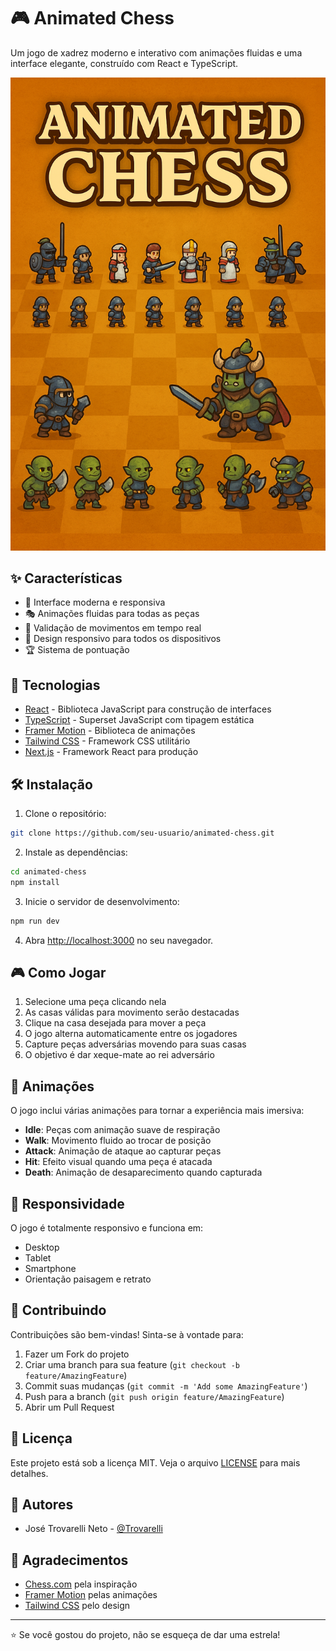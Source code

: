 # 🎮 Animated Chess

Um jogo de xadrez moderno e interativo com animações fluidas e uma interface elegante, construído com React e TypeScript.

![Chess Game Preview](public/preview.png)

## ✨ Características

- 🎨 Interface moderna e responsiva
- 🎭 Animações fluidas para todas as peças
- 🎯 Validação de movimentos em tempo real
- 📱 Design responsivo para todos os dispositivos
- 🏆 Sistema de pontuação

## 🚀 Tecnologias

- [React](https://reactjs.org/) - Biblioteca JavaScript para construção de interfaces
- [TypeScript](https://www.typescriptlang.org/) - Superset JavaScript com tipagem estática
- [Framer Motion](https://www.framer.com/motion/) - Biblioteca de animações
- [Tailwind CSS](https://tailwindcss.com/) - Framework CSS utilitário
- [Next.js](https://nextjs.org/) - Framework React para produção

## 🛠️ Instalação

1. Clone o repositório:

```bash
git clone https://github.com/seu-usuario/animated-chess.git
```

2. Instale as dependências:

```bash
cd animated-chess
npm install
```

3. Inicie o servidor de desenvolvimento:

```bash
npm run dev
```

4. Abra [http://localhost:3000](http://localhost:3000) no seu navegador.

## 🎮 Como Jogar

1. Selecione uma peça clicando nela
2. As casas válidas para movimento serão destacadas
3. Clique na casa desejada para mover a peça
4. O jogo alterna automaticamente entre os jogadores
5. Capture peças adversárias movendo para suas casas
6. O objetivo é dar xeque-mate ao rei adversário

## 🎨 Animações

O jogo inclui várias animações para tornar a experiência mais imersiva:

- **Idle**: Peças com animação suave de respiração
- **Walk**: Movimento fluido ao trocar de posição
- **Attack**: Animação de ataque ao capturar peças
- **Hit**: Efeito visual quando uma peça é atacada
- **Death**: Animação de desaparecimento quando capturada

## 📱 Responsividade

O jogo é totalmente responsivo e funciona em:

- Desktop
- Tablet
- Smartphone
- Orientação paisagem e retrato

## 🤝 Contribuindo

Contribuições são bem-vindas! Sinta-se à vontade para:

1. Fazer um Fork do projeto
2. Criar uma branch para sua feature (`git checkout -b feature/AmazingFeature`)
3. Commit suas mudanças (`git commit -m 'Add some AmazingFeature'`)
4. Push para a branch (`git push origin feature/AmazingFeature`)
5. Abrir um Pull Request

## 📝 Licença

Este projeto está sob a licença MIT. Veja o arquivo [LICENSE](LICENSE) para mais detalhes.

## 👥 Autores

- José Trovarelli Neto - [@Trovarelli](https://github.com/Trovarelli)

## 🙏 Agradecimentos

- [Chess.com](https://www.chess.com/) pela inspiração
- [Framer Motion](https://www.framer.com/motion/) pelas animações
- [Tailwind CSS](https://tailwindcss.com/) pelo design

---

⭐️ Se você gostou do projeto, não se esqueça de dar uma estrela!
